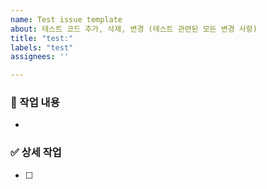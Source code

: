 ```yaml
---
name: Test issue template
about: 테스트 코드 추가, 삭제, 변경 (테스트 관련된 모든 변경 사항)
title: "test:"
labels: "test"
assignees: ''

---
```


### 📌 작업 내용

-

### ✅ 상세 작업

- [ ] 